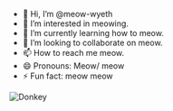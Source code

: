 <ul>
	<li> 👋 Hi, I’m @meow-wyeth </li>
	<li> 👀 I’m interested in meowing. </li>
	<li> 🌱 I’m currently learning how to meow.</li>
	<li> 💞️ I’m looking to collaborate on meow.</li>
	<li> 📫 How to reach me meow. </li>
	<li> 😄 Pronouns: Meow/ meow </li>
	<li> ⚡ Fun fact: meow meow </li>
</ul>
<img src="https://steampunklibrarianblog.files.wordpress.com/2022/10/giphy-1.gif?w=480" alt="Donkey">
